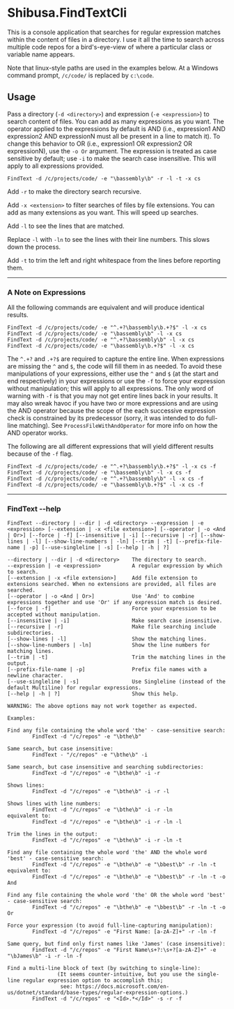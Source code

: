 # Shibusa.FindTextCli

This is a console application that searches for regular expression matches within the content of files in a directory.
I use it all the time to search across multiple code repos for a bird's-eye-view of where a particular class or variable name appears.

Note that linux-style paths are used in the examples below. At a Windows command prompt, `/c/code/` is replaced by `c:\code`.

## Usage

Pass a directory (`-d <directory>`) and expression (`-e <expression>`) to search content of files. You can add as many expressions as you want.
The operator applied to the expressions by default is AND (i.e., expression1 AND expression2 AND expressionN must all be present in a line to match it).
To change this behavior to OR (i.e., expression1 OR expression2 OR expressionN), use the `-o Or` argument.
The expression is treated as case sensitive by default; use `-i` to make the search case insensitive. This will apply to all expressions provided.

```
FindText -d /c/projects/code/ -e "\bassembly\b" -r -l -t -x cs
```

Add `-r` to make the directory search recursive.

Add `-x <extension>` to filter searches of files by file extensions. You can add as many extensions as you want. This will speed up searches.

Add `-l` to see the lines that are matched.

Replace `-l` with `-ln` to see the lines with their line numbers. This slows down the process.

Add `-t` to trim the left and right whitespace from the lines before reporting them.

---
### A Note on Expressions

All the following commands are equivalent and will produce identical results.

```
FindText -d /c/projects/code/ -e "^.+?\bassembly\b.+?$" -l -x cs
FindText -d /c/projects/code/ -e "\bassembly\b" -l -x cs
FindText -d /c/projects/code/ -e "^.+?\bassembly\b" -l -x cs
FindText -d /c/projects/code/ -e "\bassembly\b.+?$" -l -x cs
```

The `^.+?` and `.+?$` are required to capture the entire line. When expressions are missing the `^` and `$`, the code will fill them in as needed.
To avoid these manipulations of your expressions, either use the `^` and `$` (at the start and end respectively) in your expressions or use the `-f` to force your expression without manipulation; this will apply to all expressions.
The only word of warning with `-f` is that you may not get entire lines back in your results. It may also wreak havoc if you have two or more expressions and are using the AND operator because the scope of the each successive expression check is constrained by its predecessor (sorry, it was intended to do full-line matching).
See `ProcessFileWithAndOperator` for more info on how the AND operator works.

The following are all different expressions that will yield different results because of the `-f` flag.

```
FindText -d /c/projects/code/ -e "^.+?\bassembly\b.+?$" -l -x cs -f
FindText -d /c/projects/code/ -e "\bassembly\b" -l -x cs -f
FindText -d /c/projects/code/ -e "^.+?\bassembly\b" -l -x cs -f
FindText -d /c/projects/code/ -e "\bassembly\b.+?$" -l -x cs -f
```

---

### FindText --help

```
FindText --directory | --dir | -d <directory> --expression | -e <expression> [--extension | -x <file extension>] [--operator | -o <And | Or>] [--force | -f] [--insensitive | -i] [--recursive | -r] [--show-lines | -l] [--show-line-numbers | -ln] [--trim | -t] [--prefix-file-name | -p] [--use-singleline | -s] [--help | -h | ?]

--directory | --dir | -d <directory>    The directory to search.
--expression | -e <expression>          A regular expression by which to search.
[--extension | -x <file extension>]     Add file extension to extensions searched. When no extensions are provided, all files are searched.
[--operator | -o <And | Or>]            Use 'And' to combine expressions together and use 'Or' if any expression match is desired.
[--force | -f]                          Force your expression to be accepted without manipulation.
[--insensitive | -i]                    Make search case insensitive.
[--recursive | -r]                      Make file searching include subdirectories.
[--show-lines | -l]                     Show the matching lines.
[--show-line-numbers | -ln]             Show the line numbers for matching lines.
[--trim | -t]                           Trim the matching lines in the output.
[--prefix-file-name | -p]               Prefix file names with a newline character.
[--use-singleline | -s]                 Use Singleline (instead of the default Multiline) for regular expressions.
[--help | -h | ?]                       Show this help.

WARNING: The above options may not work together as expected.

Examples:

Find any file containing the whole word 'the' - case-sensitive search:
        FindText -d "/c/repos" -e "\bthe\b"

Same search, but case insensitive:
        FindText - "/c/repos" -e "\bthe\b" -i

Same search, but case insensitive and searching subdirectories:
        FindText -d "/c/repos" -e "\bthe\b" -i -r

Shows lines:
        FindText -d "/c/repos" -e "\bthe\b" -i -r -l

Shows lines with line numbers:
        FindText -d "/c/repos" -e "\bthe\b" -i -r -ln
equivalent to:
        FindText -d "/c/repos" -e "\bthe\b" -i -r -ln -l

Trim the lines in the output:
        FindText -d "/c/repos" -e "\bthe\b" -i -r -ln -t

Find any file containing the whole word 'the' AND the whole word 'best' - case-sensitive search:
        FindText -d "/c/repos" -e "\bthe\b" -e "\bbest\b" -r -ln -t
equivalent to:
        FindText -d "/c/repos" -e "\bthe\b" -e "\bbest\b" -r -ln -t -o And

Find any file containing the whole word 'the' OR the whole word 'best' - case-sensitive search:
        FindText -d "/c/repos" -e "\bthe\b" -e "\bbest\b" -r -ln -t -o Or

Force your expression (to avoid full-line-capturing manipulation):
        FindText -d "/c/repos" -e "First Name: [a-zA-Z]+" -r -ln -f

Same query, but find only first names like 'James' (case insensitive):
        FindText -d "/c/repos" -e "First Name\s+?:\s+?[a-zA-Z]+" -e "\bJames\b" -i -r -ln -f

Find a multi-line block of text (by switching to single-line):
                (It seems counter-intuitive, but you use the single-line regular expression option to accomplish this;
                 see: https://docs.microsoft.com/en-us/dotnet/standard/base-types/regular-expression-options.)
        FindText -d "/c/repos" -e "<Id>.*</Id>" -s -r -f

```
